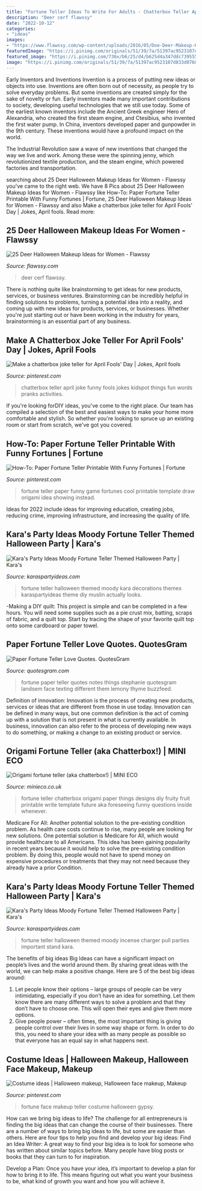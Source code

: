 ```yaml
---
title: "Fortune Teller Ideas To Write For Adults - Chatterbox Teller April Joke Funny Fools Jokes Kidspot Things Fun Words Pranks Activities"
description: "Deer cerf flawssy"
date: "2022-10-12"
categories:
- "ideas"
images:
- "https://www.flawssy.com/wp-content/uploads/2016/05/Doe-Deer-Makeup-Halloween.jpg"
featuredImage: "https://i.pinimg.com/originals/51/39/7a/51397ac9523107d833d076871d640f1b.jpg"
featured_image: "https://i.pinimg.com/736x/b6/25/d4/b625d4a347ddc739555d08e666d02bf4.jpg"
image: "https://i.pinimg.com/originals/51/39/7a/51397ac9523107d833d076871d640f1b.jpg"
---
```



Early Inventors and Inventions
Invention is a process of putting new ideas or objects into use. Inventions are often born out of necessity, as people try to solve everyday problems. But some inventions are created simply for the sake of novelty or fun. Early inventors made many important contributions to society, developing useful technologies that we still use today.
Some of the earliest known inventors include the Ancient Greek engineer Hero of Alexandria, who created the first steam engine, and Ctesibius, who invented the first water pump. In China, inventors developed paper and gunpowder in the 9th century. These inventions would have a profound impact on the world.

The Industrial Revolution saw a wave of new inventions that changed the way we live and work. Among these were the spinning jenny, which revolutionized textile production, and the steam engine, which powered factories and transportation.

	

		
searching about 25 Deer Halloween Makeup Ideas for Women - Flawssy you've came to the right web. We have 8 Pics about 25 Deer Halloween Makeup Ideas for Women - Flawssy like How-To: Paper Fortune Teller Printable With Funny Fortunes | Fortune, 25 Deer Halloween Makeup Ideas for Women - Flawssy and also Make a chatterbox joke teller for April Fools&#039; Day | Jokes, April fools. Read more:
		
    
## 25 Deer Halloween Makeup Ideas For Women - Flawssy

<img loading=lazy src="https://www.flawssy.com/wp-content/uploads/2016/05/Doe-Deer-Makeup-Halloween.jpg" onerror="this.onerror=null;this.src='https://tse4.mm.bing.net/th?id=OIP.R_OcTyX8J19vTn0Fp_N7XQHaLH&amp;pid=15.1';" alt="25 Deer Halloween Makeup Ideas for Women - Flawssy">

_Source: flawssy.com_

>deer cerf flawssy. 

	

There is nothing quite like brainstorming to get ideas for new products, services, or business ventures. Brainstorming can be incredibly helpful in finding solutions to problems, turning a potential idea into a reality, and coming up with new ideas for products, services, or businesses. Whether you're just starting out or have been working in the industry for years, brainstorming is an essential part of any business.

    
## Make A Chatterbox Joke Teller For April Fools&#039; Day | Jokes, April Fools

<img loading=lazy src="https://s-media-cache-ak0.pinimg.com/736x/3f/dc/5c/3fdc5c6874328c23f88d2f5838fc783a.jpg" onerror="this.onerror=null;this.src='https://tse4.mm.bing.net/th?id=OIP.U3BNoIjBkZGN0jfL_GtX2gHaE3&amp;pid=15.1';" alt="Make a chatterbox joke teller for April Fools&#039; Day | Jokes, April fools">

_Source: pinterest.com_

>chatterbox teller april joke funny fools jokes kidspot things fun words pranks activities. 

	

If you're looking forDIY ideas, you've come to the right place. Our team has compiled a selection of the best and easiest ways to make your home more comfortable and stylish. So whether you're looking to spruce up an existing room or start from scratch, we've got you covered.

    
## How-To: Paper Fortune Teller Printable With Funny Fortunes | Fortune

<img loading=lazy src="https://i.pinimg.com/736x/b6/25/d4/b625d4a347ddc739555d08e666d02bf4.jpg" onerror="this.onerror=null;this.src='https://tse3.mm.bing.net/th?id=OIP.4R1Qt-0z5jlI-e-TqJeXPQHaIN&amp;pid=15.1';" alt="How-To: Paper Fortune Teller Printable With Funny Fortunes | Fortune">

_Source: pinterest.com_

>fortune teller paper funny game fortunes cool printable template draw origami idea showing instead. 

	

Ideas for 2022 include ideas for improving education, creating jobs, reducing crime, improving infrastructure, and increasing the quality of life.

    
## Kara&#039;s Party Ideas Moody Fortune Teller Themed Halloween Party | Kara&#039;s

<img loading=lazy src="https://karaspartyideas.com/wp-content/uploads/2018/09/Fortune-Teller-Themed-Halloween-Party-by-Karas-Party-Ideas-for-Canon-with-FREE-Printables-21.jpg" onerror="this.onerror=null;this.src='https://tse2.mm.bing.net/th?id=OIP.c_oNYHtpied38OPe7wQtkAHaLH&amp;pid=15.1';" alt="Kara&#039;s Party Ideas Moody Fortune Teller Themed Halloween Party | Kara&#039;s">

_Source: karaspartyideas.com_

>fortune teller halloween themed moody kara decorations themes karaspartyideas theme diy muslin actually looks. 

	

-Making a DIY quilt: This project is simple and can be completed in a few hours. You will need some supplies such as a pie crust mix, batting, scraps of fabric, and a quilt top. Start by tracing the shape of your favorite quilt top onto some cardboard or paper towel.

    
## Paper Fortune Teller Love Quotes. QuotesGram

<img loading=lazy src="https://cdn.quotesgram.com/img/4/60/104941308-IMG_9481.jpg" onerror="this.onerror=null;this.src='https://tse2.mm.bing.net/th?id=OIP.dmQQlr75THfBglzi6Fg13wHaI5&amp;pid=15.1';" alt="Paper Fortune Teller Love Quotes. QuotesGram">

_Source: quotesgram.com_

>fortune paper teller quotes notes things stephanie quotesgram landsem face texting different them lemony thyme buzzfeed. 

	

Definition of innovation:
Innovation is the process of creating new products, services or ideas that are different from those in use today. Innovation can be defined in many ways, but one common definition is the act of coming up with a solution that is not present in what is currently available. In business, innovation can also refer to the process of developing new ways to do something, or making a change to an existing product or service.

    
## Origami Fortune Teller (aka Chatterbox!) | MINI ECO

<img loading=lazy src="http://www.minieco.co.uk/images/aug14/chatterbox-1.jpg" onerror="this.onerror=null;this.src='https://tse3.mm.bing.net/th?id=OIP.q4bQG6QGi7U4QS8Lqs6HlQHaFF&amp;pid=15.1';" alt="Origami fortune teller (aka chatterbox!) | MINI ECO">

_Source: minieco.co.uk_

>fortune teller chatterbox origami paper things designs diy fruity fruit printable write template future aka foreseeing funny questions inside whenever. 

	

Medicare For All: Another potential solution to the pre-existing condition problem.
As health care costs continue to rise, many people are looking for new solutions. One potential solution is Medicare for All, which would provide healthcare to all Americans. This idea has been gaining popularity in recent years because it would help to solve the pre-existing condition problem. By doing this, people would not have to spend money on expensive procedures or treatments that they may not need because they already have a prior Condition.

    
## Kara&#039;s Party Ideas Moody Fortune Teller Themed Halloween Party | Kara&#039;s

<img loading=lazy src="https://karaspartyideas.com/wp-content/uploads/2018/09/Fortune-Teller-Themed-Halloween-Party-by-Karas-Party-Ideas-for-Canon-with-FREE-Printables-12.jpg" onerror="this.onerror=null;this.src='https://tse4.mm.bing.net/th?id=OIP.sDScHMx9vQYXMI8rr-DpAgHaLH&amp;pid=15.1';" alt="Kara&#039;s Party Ideas Moody Fortune Teller Themed Halloween Party | Kara&#039;s">

_Source: karaspartyideas.com_

>fortune teller halloween themed moody incense charger pull parties important stand kara. 

	

The benefits of big ideas
Big Ideas can have a significant impact on people’s lives and the world around them. By sharing great ideas with the world, we can help make a positive change. Here are 5 of the best big ideas around: 
1. Let people know their options – large groups of people can be very intimidating, especially if you don’t have an idea for something. Let them know there are many different ways to solve a problem and that they don’t have to choose one. This will open their eyes and give them more options. 
2. Give people power – often times, the most important thing is giving people control over their lives in some way shape or form. In order to do this, you need to share your idea with as many people as possible so that everyone has an equal say in what happens next. 

    
## Costume Ideas | Halloween Makeup, Halloween Face Makeup, Makeup

<img loading=lazy src="https://i.pinimg.com/originals/51/39/7a/51397ac9523107d833d076871d640f1b.jpg" onerror="this.onerror=null;this.src='https://tse4.mm.bing.net/th?id=OIP.xxsKtzPXwigDrOGIuy0XZwHaOt&amp;pid=15.1';" alt="Costume ideas | Halloween makeup, Halloween face makeup, Makeup">

_Source: pinterest.com_

>fortune face makeup teller costume halloween gypsy. 

	

How can we bring big ideas to life?
The challenge for all entrepreneurs is finding the big ideas that can change the course of their businesses. There are a number of ways to bring big ideas to life, but some are easier than others. Here are four tips to help you find and develop your big ideas:
Find an Idea Writer: A great way to find your big idea is to look for someone who has written about similar topics before. Many people have blog posts or books that they can turn to for inspiration.

Develop a Plan: Once you have your idea, it’s important to develop a plan for how to bring it to life. This means figuring out what you want your business to be, what kind of growth you want and how you will achieve it.

